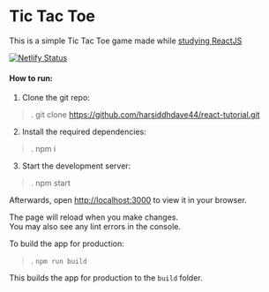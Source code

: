 # Tic Tac Toe

This is a simple Tic Tac Toe game made while [studying ReactJS](https://reactjs.org/tutorial/tutorial.html)

[![Netlify Status](https://api.netlify.com/api/v1/badges/aaff55f2-5349-48e9-8ef0-efb5fc595d7f/deploy-status)](https://app.netlify.com/sites/xnzero/deploys)

#### How to run:

1. Clone the git repo:
>. git clone https://github.com/harsiddhdave44/react-tutorial.git

2. Install the required dependencies:
>. npm i

3. Start the development server:
>. npm start

Afterwards, open [http://localhost:3000](http://localhost:3000) to view it in your browser.

The page will reload when you make changes.\
You may also see any lint errors in the console.

To build the app for production:
>. `npm run build`

This builds the app for production to the `build` folder.
